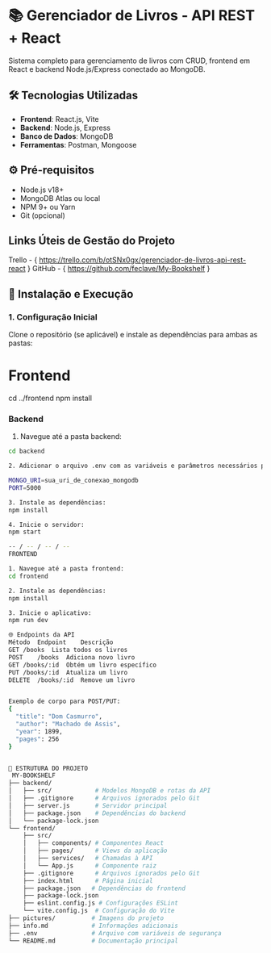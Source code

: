 # 📚 Gerenciador de Livros - API REST + React

Sistema completo para gerenciamento de livros com CRUD, frontend em React e backend Node.js/Express conectado ao MongoDB.

## 🛠️ Tecnologias Utilizadas

- **Frontend**: React.js, Vite
- **Backend**: Node.js, Express
- **Banco de Dados**: MongoDB
- **Ferramentas**: Postman, Mongoose

## ⚙️ Pré-requisitos

- Node.js v18+
- MongoDB Atlas ou local
- NPM 9+ ou Yarn
- Git (opcional)

## Links Úteis de Gestão do Projeto
 Trello - { https://trello.com/b/otSNx0gx/gerenciador-de-livros-api-rest-react }
GitHub - { https://github.com/feclave/My-Bookshelf }

## 🚀 Instalação e Execução

### 1. Configuração Inicial

Clone o repositório (se aplicável) e instale as dependências para ambas as pastas:

# Frontend
cd ../frontend
npm install

### Backend

1. Navegue até a pasta backend:
```bash
cd backend

2. Adicionar o arquivo .env com as variáveis e parâmetros necessários para conexão com o banco de dados.

MONGO_URI=sua_uri_de_conexao_mongodb
PORT=5000

3. Instale as dependências:
npm install

4. Inicie o servidor:
npm start

-- / -- / -- / -- 
FRONTEND

1. Navegue até a pasta frontend:
cd frontend

2. Instale as dependências:
npm install

3. Inicie o aplicativo: 
npm run dev

🌐 Endpoints da API
Método	Endpoint	Descrição
GET	/books	Lista todos os livros
POST	/books	Adiciona novo livro
GET	/books/:id	Obtém um livro específico
PUT	/books/:id	Atualiza um livro
DELETE	/books/:id	Remove um livro


Exemplo de corpo para POST/PUT:
{
  "title": "Dom Casmurro",
  "author": "Machado de Assis",
  "year": 1899,
  "pages": 256
}


📂 ESTRUTURA DO PROJETO 
 MY-BOOKSHELF
├── backend/
│   ├── src/            # Modelos MongoDB e rotas da API
│   ├── .gitignore      # Arquivos ignorados pelo Git
│   ├── server.js       # Servidor principal
│   ├── package.json    # Dependências do backend
│   └── package-lock.json
└── frontend/
    ├── src/
    │   ├── components/ # Componentes React 
    │   ├── pages/      # Views da aplicação 
    │   ├── services/   # Chamadas à API 
    │   └── App.js      # Componente raiz 
    ├── .gitignore      # Arquivos ignorados pelo Git
    ├── index.html      # Página inicial
    ├── package.json   # Dependências do frontend
    ├── package-lock.json
    ├── eslint.config.js # Configurações ESLint
    └── vite.config.js  # Configuração do Vite
├── pictures/          # Imagens do projeto
├── info.md            # Informações adicionais
├── .env               # Arquivo com variáveis de segurança
└── README.md          # Documentação principal